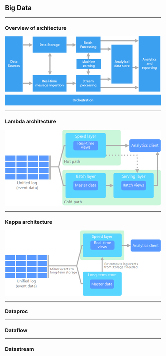 ## Big Data

----

### Overview of architecture

![Overview](img/big-data-pipeline.png)

----

### Lambda architecture

![Lambda](img/lambda.png)

----

### Kappa architecture

![Kappa](img/kappa.png)

----

### Dataproc

----

### Dataflow

----

### Datastream
